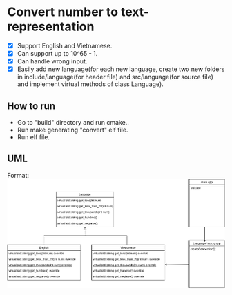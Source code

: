 # Convert number to text-representation #

- [x] Support English and Vietnamese.
- [x] Can support up to 10^65 - 1.
- [x] Can handle wrong input.
- [x] Easily add new language(for each new language, create two new folders in include/language(for header file) and src/language(for source file) and implement virtual methods of class Language).

## How to run ##

* Go to "build" directory and run cmake..
* Run make generating "convert" elf file.
* Run elf file.

## UML ##
Format: ![UML diagram](uml.png)
